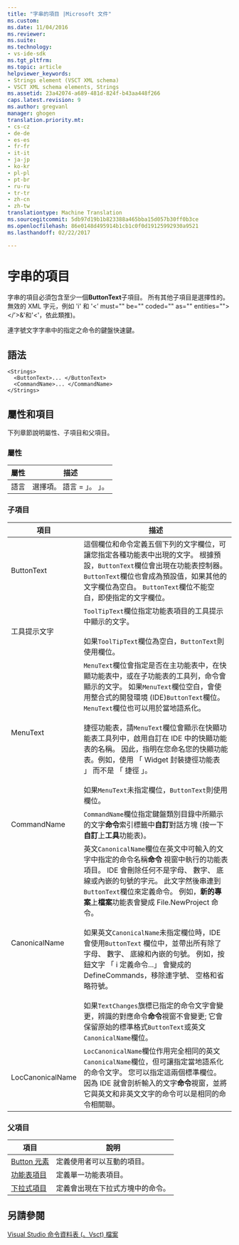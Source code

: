 ```yaml
---
title: "字串的項目 |Microsoft 文件"
ms.custom: 
ms.date: 11/04/2016
ms.reviewer: 
ms.suite: 
ms.technology:
- vs-ide-sdk
ms.tgt_pltfrm: 
ms.topic: article
helpviewer_keywords:
- Strings element (VSCT XML schema)
- VSCT XML schema elements, Strings
ms.assetid: 23a42074-a689-481d-824f-b43aa448f266
caps.latest.revision: 9
ms.author: gregvanl
manager: ghogen
translation.priority.mt:
- cs-cz
- de-de
- es-es
- fr-fr
- it-it
- ja-jp
- ko-kr
- pl-pl
- pt-br
- ru-ru
- tr-tr
- zh-cn
- zh-tw
translationtype: Machine Translation
ms.sourcegitcommit: 5db97d19b1b823388a465bba15d057b30ff0b3ce
ms.openlocfilehash: 86e0148d495914b1cb1c0f0d19125992930a9521
ms.lasthandoff: 02/22/2017

---
```

# <a name="strings-element"></a>字串的項目
字串的項目必須包含至少一個**ButtonText**子項目。 所有其他子項目是選擇性的。 無效的 XML 字元，例如 'i' 和 '<’ must="" be="" coded="" as="" entities=""></’>&amp;'和'&lt;'，依此類推)。  
  
 連字號文字字串中的指定之命令的鍵盤快速鍵。  
  
## <a name="syntax"></a>語法  
  
```  
<Strings>  
  <ButtonText>... </ButtonText>  
  <CommandName>... </CommandName>  
</Strings>  
```  
  
## <a name="attributes-and-elements"></a>屬性和項目  
 下列章節說明屬性、子項目和父項目。  
  
### <a name="attributes"></a>屬性  
  
|屬性|描述|  
|---------------|-----------------|  
|語言|選擇項。 語言 = 」。 」。|  
  
### <a name="child-elements"></a>子項目  
  
|項目|描述|  
|-------------|-----------------|  
|ButtonText|這個欄位和命令定義五個下列的文字欄位，可讓您指定各種功能表中出現的文字。 根據預設，`ButtonText`欄位會出現在功能表控制器。 `ButtonText`欄位也會成為預設值，如果其他的文字欄位為空白。 `ButtonText`欄位不能空白，即使指定的文字欄位。|  
|工具提示文字|`ToolTipText`欄位指定功能表項目的工具提示中顯示的文字。<br /><br /> 如果`ToolTipText`欄位為空白，`ButtonText`則使用欄位。|  
|MenuText|`MenuText`欄位會指定是否在主功能表中，在快顯功能表中，或在子功能表的工具列，命令會顯示的文字。 如果`MenuText`欄位空白，會使用整合式的開發環境 (IDE)`ButtonText`欄位。 `MenuText`欄位也可以用於當地語系化。<br /><br /> 捷徑功能表，請`MenuText`欄位會顯示在快顯功能表工具列中，啟用自訂在 IDE 中的快顯功能表的名稱。 因此，指明在您命名您的快顯功能表。例如，使用 「 Widget 封裝捷徑功能表 」 而不是 「 捷徑 」。<br /><br /> 如果`MenuText`未指定欄位，`ButtonText`則使用欄位。|  
|CommandName|`CommandName`欄位指定鍵盤類別目錄中所顯示的文字**命令**索引標籤中**自訂**對話方塊 (按一下**自訂**上**工具**功能表)。|  
|CanonicalName|英文`CanonicalName`欄位在英文中可輸入的文字中指定的命令名稱**命令** 視窗中執行的功能表項目。 IDE 會刪除任何不是字母、 數字、 底線或內嵌的句號的字元。 此文字然後串連到`ButtonText`欄位來定義命令。 例如，**新的專案**上**檔案**功能表會變成 File.NewProject 命令。<br /><br /> 如果英文`CanonicalName`未指定欄位時，IDE 會使用`ButtonText` 欄位中，並帶出所有除了字母、 數字、 底線和內嵌的句號。 例如，按鈕文字 「 i 定義命令...」 會變成的 DefineCommands，移除連字號、 空格和省略符號。<br /><br /> 如果`TextChanges`旗標已指定的命令文字會變更，辨識的對應命令**命令**視窗不會變更; 它會保留原始的標準格式`ButtonText`或英文`CanonicalName`欄位。|  
|LocCanonicalName|`LocCanonicalName`欄位作用完全相同的英文`CanonicalName`欄位，但可讓指定當地語系化的命令文字。 您可以指定這兩個標準欄位。 因為 IDE 就會剖析輸入的文字**命令**視窗，並將它與英文和非英文文字的命令可以是相同的命令相關聯。|  
  
### <a name="parent-elements"></a>父項目  
  
|項目|說明|  
|-------------|-----------------|  
|[Button 元素](../extensibility/button-element.md)|定義使用者可以互動的項目。|  
|[功能表項目](../extensibility/menu-element.md)|定義單一功能表項目。|  
|[下拉式項目](../extensibility/combo-element.md)|定義會出現在下拉式方塊中的命令。|  
  
## <a name="see-also"></a>另請參閱  
 [Visual Studio 命令資料表 (。Vsct) 檔案](../extensibility/internals/visual-studio-command-table-dot-vsct-files.md)
